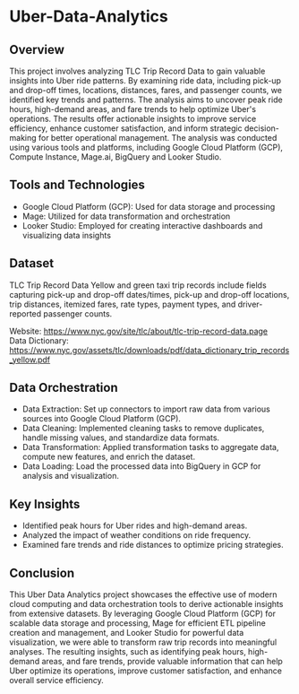# Uber-Data-Analytics

## Overview

This project involves analyzing TLC Trip Record Data to gain valuable insights into Uber ride patterns. By examining ride data, including pick-up and drop-off times, locations, distances, fares, and passenger counts, we identified key trends and patterns. The analysis aims to uncover peak ride hours, high-demand areas, and fare trends to help optimize Uber's operations. The results offer actionable insights to improve service efficiency, enhance customer satisfaction, and inform strategic decision-making for better operational management. The analysis was conducted using various tools and platforms, including Google Cloud Platform (GCP), Compute Instance, Mage.ai, BigQuery and Looker Studio.

## Tools and Technologies

- Google Cloud Platform (GCP): Used for data storage and processing
- Mage: Utilized for data transformation and orchestration
- Looker Studio: Employed for creating interactive dashboards and visualizing data insights

## Dataset

TLC Trip Record Data Yellow and green taxi trip records include fields capturing pick-up and drop-off dates/times, pick-up and drop-off locations, trip distances, itemized fares, rate types, payment types, and driver-reported passenger counts.

Website:  https://www.nyc.gov/site/tlc/about/tlc-trip-record-data.page <br />
Data Dictionary: https://www.nyc.gov/assets/tlc/downloads/pdf/data_dictionary_trip_records_yellow.pdf

## Data Orchestration

- Data Extraction: Set up connectors to import raw data from various sources into Google Cloud Platform (GCP).
- Data Cleaning: Implemented cleaning tasks to remove duplicates, handle missing values, and standardize data formats.
- Data Transformation: Applied transformation tasks to aggregate data, compute new features, and enrich the dataset.
- Data Loading: Load the processed data into BigQuery in GCP for analysis and visualization.

## Key Insights

- Identified peak hours for Uber rides and high-demand areas.
- Analyzed the impact of weather conditions on ride frequency.
- Examined fare trends and ride distances to optimize pricing strategies.

## Conclusion

This Uber Data Analytics project showcases the effective use of modern cloud computing and data orchestration tools to derive actionable insights from extensive datasets. By leveraging Google Cloud Platform (GCP) for scalable data storage and processing, Mage for efficient ETL pipeline creation and management, and Looker Studio for powerful data visualization, we were able to transform raw trip records into meaningful analyses.
The resulting insights, such as identifying peak hours, high-demand areas, and fare trends, provide valuable information that can help Uber optimize its operations, improve customer satisfaction, and enhance overall service efficiency.
